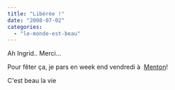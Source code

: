 ```yaml
---
title: "Libérée !"
date: "2008-07-02"
categories: 
  - "le-monde-est-beau"
---
```


Ah Ingrid.. Merci...

Pour fêter ça, je pars en week end vendredi à  [Menton](http://www.menton.fr/)!

C'est beau la vie
